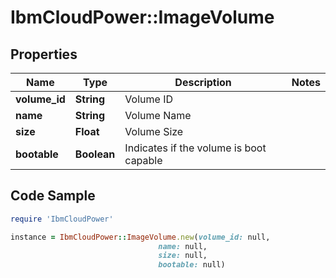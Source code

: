 # IbmCloudPower::ImageVolume

## Properties

Name | Type | Description | Notes
------------ | ------------- | ------------- | -------------
**volume_id** | **String** | Volume ID | 
**name** | **String** | Volume Name | 
**size** | **Float** | Volume Size | 
**bootable** | **Boolean** | Indicates if the volume is boot capable | 

## Code Sample

```ruby
require 'IbmCloudPower'

instance = IbmCloudPower::ImageVolume.new(volume_id: null,
                                 name: null,
                                 size: null,
                                 bootable: null)
```


